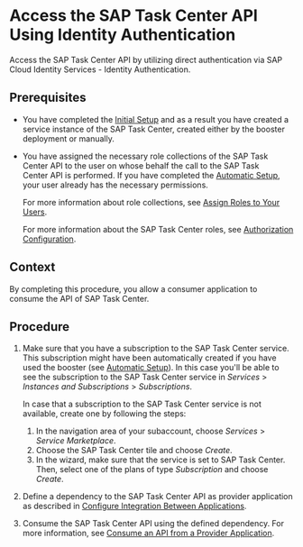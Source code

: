<!-- loioc45c4c34eb794df885ffccb94226e0a5 -->

# Access the SAP Task Center API Using Identity Authentication

Access the SAP Task Center API by utilizing direct authentication via SAP Cloud Identity Services - Identity Authentication.



<a name="loioc45c4c34eb794df885ffccb94226e0a5__section_vbd_hsk_w2c"/>

## Prerequisites

-   You have completed the [Initial Setup](../30-initial-setup/initial-setup-8347694.md) and as a result you have created a service instance of the SAP Task Center, created either by the booster deployment or manually.
-   You have assigned the necessary role collections of the SAP Task Center API to the user on whose behalf the call to the SAP Task Center API is performed. If you have completed the [Automatic Setup](../30-initial-setup/automatic-setup-3a49967.md), your user already has the necessary permissions.

    For more information about role collections, see [Assign Roles to Your Users](../60-security/assign-roles-to-your-users-7e081d8.md).

    For more information about the SAP Task Center roles, see [Authorization Configuration](../60-security/authorization-configuration-75e4130.md).




<a name="loioc45c4c34eb794df885ffccb94226e0a5__section_f3f_t2l_w2c"/>

## Context

By completing this procedure, you allow a consumer application to consume the API of SAP Task Center.



<a name="loioc45c4c34eb794df885ffccb94226e0a5__section_vpq_hsk_w2c"/>

## Procedure

1.  Make sure that you have a subscription to the SAP Task Center service. This subscription might have been automatically created if you have used the booster \(see [Automatic Setup](../30-initial-setup/automatic-setup-3a49967.md)\). In this case you'll be able to see the subscription to the SAP Task Center service in *Services* \> *Instances and Subscriptions* \> *Subscriptions*.

    In case that a subscription to the SAP Task Center service is not available, create one by following the steps:

    1.  In the navigation area of your subaccount, choose *Services* \> *Service Marketplace*.
    2.  Choose the SAP Task Center tile and choose *Create*.
    3.  In the wizard, make sure that the service is set to SAP Task Center. Then, select one of the plans of type *Subscription* and choose *Create*.

2.  Define a dependency to the SAP Task Center API as provider application as described in [Configure Integration Between Applications](https://help.sap.com/docs/cloud-identity-services/cloud-identity-services/communicate-between-applications).
3.  Consume the SAP Task Center API using the defined dependency. For more information, see [Consume an API from a Provider Application](https://help.sap.com/docs/cloud-identity-services/cloud-identity-services/consume-api-from-another-application).

